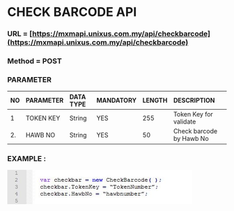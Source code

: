 # CHECK BARCODE API

### URL = [https://mxmapi.unixus.com.my/api/checkbarcode](https://mxmapi.unixus.com.my/api/checkbarcode)

### Method = POST

### PARAMETER

| NO | PARAMETER | DATA TYPE | MANDATORY | LENGTH | DESCRIPTION |
| :--- | :--- | :--- | :--- | :--- | :--- |
| 1 | TOKEN KEY | String | YES | 255 | Token Key for validate |
| 2. | HAWB NO | String | YES | 50 | Check barcode by Hawb No |

### EXAMPLE :

![](/assets/checkbc.JPG)

